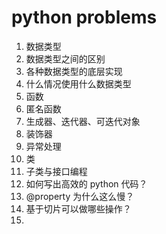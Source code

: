 # python problems

1. 数据类型
2. 数据类型之间的区别
3. 各种数据类型的底层实现
4. 什么情况使用什么数据类型
5. 函数
6. 匿名函数
7. 生成器、迭代器、可迭代对象
8. 装饰器
9. 异常处理
10. 类
11. 子类与接口编程
13. 如何写出高效的 python 代码？
14. @property 为什么这么慢？
15. 基于切片可以做哪些操作？
16. 
